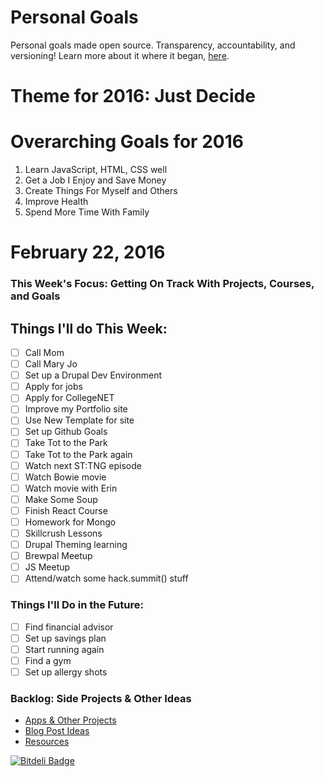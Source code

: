 Personal Goals
==============

Personal goals made open source. Transparency, accountability, and versioning! Learn more about it where it began, [here](https://github.com/una/personal-goals).

# Theme for 2016: Just Decide

# Overarching Goals for 2016
1. Learn JavaScript, HTML, CSS well
2. Get a Job I Enjoy and Save Money
3. Create Things For Myself and Others
4. Improve Health
5. Spend More Time With Family

# February 22, 2016

### This Week's Focus: Getting On Track With Projects, Courses, and Goals

## Things I'll do This Week:

- [ ] Call Mom
- [ ] Call Mary Jo
- [ ] Set up a Drupal Dev Environment
- [ ] Apply for jobs
- [ ] Apply for CollegeNET  
- [ ] Improve my Portfolio site
- [ ] Use New Template for site
- [ ] Set up Github Goals
- [ ] Take Tot to the Park
- [ ] Take Tot to the Park again
- [ ] Watch next ST:TNG episode
- [ ] Watch Bowie movie
- [ ] Watch movie with Erin
- [ ] Make Some Soup
- [ ] Finish React Course
- [ ] Homework for Mongo
- [ ] Skillcrush Lessons
- [ ] Drupal Theming learning
- [ ] Brewpal Meetup
- [ ] JS Meetup
- [ ] Attend/watch some hack.summit() stuff

### Things I'll Do in the Future:
- [ ] Find financial advisor
- [ ] Set up savings plan
- [ ] Start running again
- [ ] Find a gym
- [ ] Set up allergy shots

### Backlog: Side Projects & Other Ideas
- [Apps & Other Projects](ideas-and-misc/project-ideas.md)
- [Blog Post Ideas](ideas-and-misc/blog-ideas.md)
- [Resources](/resources)


[![Bitdeli Badge](https://d2weczhvl823v0.cloudfront.net/jwithington/personal-goals/trend.png)](https://bitdeli.com/free "Bitdeli Badge")

